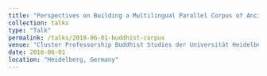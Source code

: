 ```yaml
---
title: "Perspectives on Building a Multilingual Parallel Corpus of Ancient Buddhist Scriptures Based on Machine Learning"
collection: talks
type: "Talk"
permalink: /talks/2018-06-01-buddhist-corpus
venue: "Cluster Professorship Buddhist Studies der Universität Heidelberg"
date: 2018-06-01
location: "Heidelberg, Germany"
---
```

